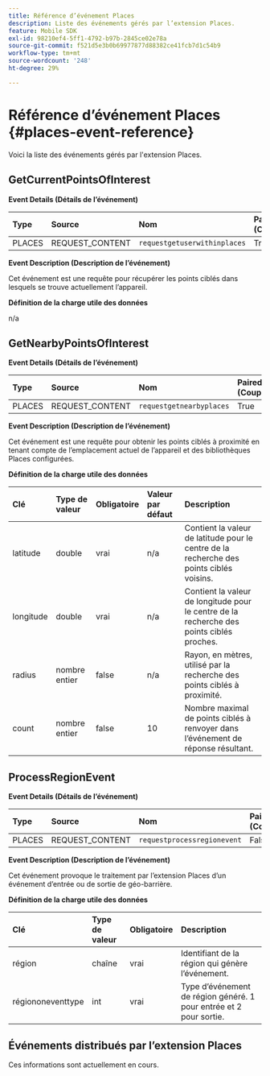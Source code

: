 ```yaml
---
title: Référence d’événement Places
description: Liste des événements gérés par l’extension Places.
feature: Mobile SDK
exl-id: 98210ef4-5ff1-4792-b97b-2845ce02e78a
source-git-commit: f521d5e3b0b69977877d88382ce41fcb7d1c54b9
workflow-type: tm+mt
source-wordcount: '248'
ht-degree: 29%

---
```


# Référence d’événement Places {#places-event-reference}

Voici la liste des événements gérés par l&#39;extension Places.

## GetCurrentPointsOfInterest

**Event Details (Détails de l’événement)**

| Type | Source | Nom | Paired (Couplé) |
| :--- | :--- | :--- | :--- |
| PLACES | REQUEST_CONTENT | `requestgetuserwithinplaces` | True |

**Event Description (Description de l’événement)**

Cet événement est une requête pour récupérer les points ciblés dans lesquels se trouve actuellement l’appareil.

**Définition de la charge utile des données**

n/a

## GetNearbyPointsOfInterest

**Event Details (Détails de l’événement)**

| Type | Source | Nom | Paired (Couplé) |
| :--- | :--- | :--- | :--- |
| PLACES | REQUEST_CONTENT | `requestgetnearbyplaces` | True |

**Event Description (Description de l’événement)**

Cet événement est une requête pour obtenir les points ciblés à proximité en tenant compte de l’emplacement actuel de l’appareil et des bibliothèques Places configurées.

**Définition de la charge utile des données**

| Clé | Type de valeur | Obligatoire | Valeur par défaut | Description |
| :--- | :--- | :--- | :--- | :--- |
| latitude | double | vrai | n/a | Contient la valeur de latitude pour le centre de la recherche des points ciblés voisins. |
| longitude | double | vrai | n/a | Contient la valeur de longitude pour le centre de la recherche des points ciblés proches. |
| radius | nombre entier | false | n/a | Rayon, en mètres, utilisé par la recherche des points ciblés à proximité. |
| count | nombre entier | false | 10 | Nombre maximal de points ciblés à renvoyer dans l’événement de réponse résultant. |

## ProcessRegionEvent

**Event Details (Détails de l’événement)**

| Type | Source | Nom | Paired (Couplé) |
| :--- | :--- | :--- | :--- |
| PLACES | REQUEST_CONTENT | `requestprocessregionevent` | False |

**Event Description (Description de l’événement)**

Cet événement provoque le traitement par l’extension Places d’un événement d’entrée ou de sortie de géo-barrière.

**Définition de la charge utile des données**

| Clé | Type de valeur | Obligatoire | Description |
| :--- | :--- | :--- | :--- |
| région | chaîne | vrai | Identifiant de la région qui génère l’événement. |
| régiononeventtype | int | vrai | Type d’événement de région généré. 1 pour entrée et 2 pour sortie. |

## Événements distribués par l’extension Places

Ces informations sont actuellement en cours.
